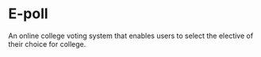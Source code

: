# E-poll


An online college voting system that enables users to select the elective of their choice for college. 
